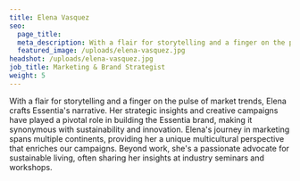 ```yaml
---
title: Elena Vasquez
seo:
  page_title:
  meta_description: With a flair for storytelling and a finger on the pulse of market trends, Elena crafts Essentia's narrative.
  featured_image: /uploads/elena-vasquez.jpg
headshot: /uploads/elena-vasquez.jpg
job_title: Marketing & Brand Strategist
weight: 5
---
```


With a flair for storytelling and a finger on the pulse of market trends, Elena crafts Essentia's narrative. Her strategic insights and creative campaigns have played a pivotal role in building the Essentia brand, making it synonymous with sustainability and innovation. Elena's journey in marketing spans multiple continents, providing her a unique multicultural perspective that enriches our campaigns. Beyond work, she's a passionate advocate for sustainable living, often sharing her insights at industry seminars and workshops.





